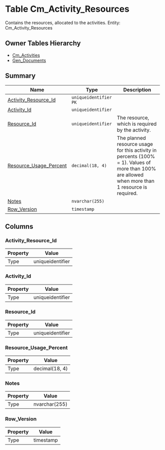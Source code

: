 # Table Cm_Activity_Resources

Contains the resources, allocated to the activities. Entity: Cm_Activity_Resources

## Owner Tables Hierarchy

* [Cm_Activities](Cm_Activities.md)
* [Gen_Documents](Gen_Documents.md)

## Summary

| Name | Type | Description |
| - | - | --- |
|[Activity_Resource_Id](#activity_resource_id)|`uniqueidentifier` `PK`||
|[Activity_Id](#activity_id)|`uniqueidentifier` ||
|[Resource_Id](#resource_id)|`uniqueidentifier` |The resource, which is required by the activity.|
|[Resource_Usage_Percent](#resource_usage_percent)|`decimal(18, 4)` |The planned resource usage for this activity in percents (100% = 1). Values of more than 100% are allowed when more than 1 resource is required.|
|[Notes](#notes)|`nvarchar(255)` ||
|[Row_Version](#row_version)|`timestamp` ||

## Columns

### Activity_Resource_Id

| Property | Value |
| - | - |
|Type|uniqueidentifier|

### Activity_Id

| Property | Value |
| - | - |
|Type|uniqueidentifier|

### Resource_Id

| Property | Value |
| - | - |
|Type|uniqueidentifier|

### Resource_Usage_Percent

| Property | Value |
| - | - |
|Type|decimal(18, 4)|

### Notes

| Property | Value |
| - | - |
|Type|nvarchar(255)|

### Row_Version

| Property | Value |
| - | - |
|Type|timestamp|


